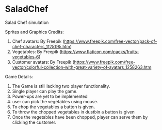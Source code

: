 # SaladChef
Salad Chef simulation

Sprites and Graphics Credits:
1) Chef avatars: By Freepik (https://www.freepik.com/free-vector/pack-of-chef-characters_1125195.htm)
2) Vegetables: By Freepik (https://www.flaticon.com/packs/fruits-vegetables-6)
2) Customer avatars: By Freepik (https://www.freepik.com/free-vector/colorful-collection-with-great-variety-of-avatars_1258263.htm


Game Details:
1) The Game is still lacking two player functionality.
2) Single player can play the game.
3) Power-ups are yet to be implemented
4) user can pick the vegetables using mouse.
5) To chop the vegetables a  button is given.
6) To throw the chopped vegetables in dustbin a button is given
7) Once the vegetables have been chopped, player can serve them by clicking the customer.
